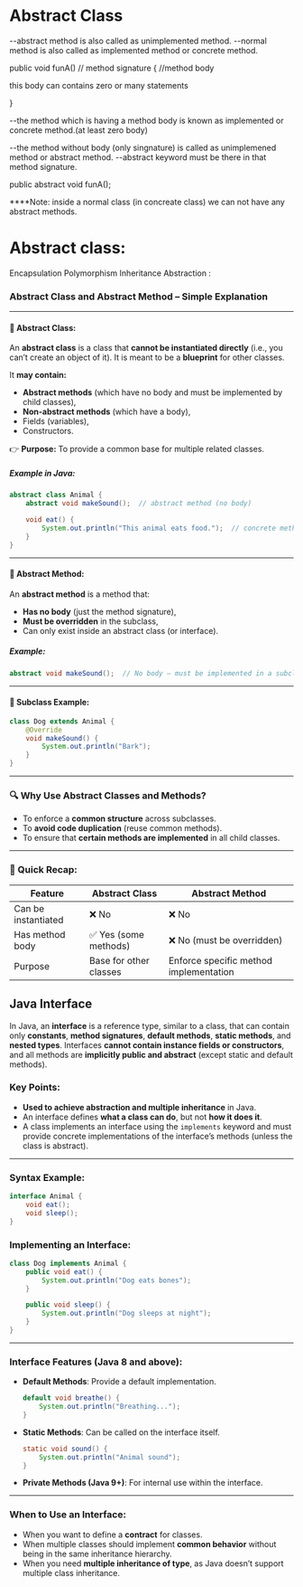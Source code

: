 # Abstract Class

--abstract method is also called as unimplemented method.
--normal method is also called as implemented method or concrete method.

public void funA() // method signature
{ //method body

this body can contains zero or many statements

}


--the method which is having a method body is known as implemented or concrete method.(at least zero body)

--the method without body (only singnature) is called as unimplemened  method or abstract method.
--abstract keyword must be there in that method signature.


public abstract void funA();

****Note: inside a normal class (in concreate class) we can not have any abstract methods.

Abstract class:
===========
Encapsulation
Polymorphism
Inheritance
Abstraction :

### Abstract Class and Abstract Method – Simple Explanation

---

#### 🔹 **Abstract Class:**

An **abstract class** is a class that **cannot be instantiated directly** (i.e., you can’t create an object of it). It is meant to be a **blueprint** for other classes.

It **may contain:**

* **Abstract methods** (which have no body and must be implemented by child classes),
* **Non-abstract methods** (which have a body),
* Fields (variables),
* Constructors.

👉 **Purpose:** To provide a common base for multiple related classes.

##### Example in Java:

```java
abstract class Animal {
    abstract void makeSound();  // abstract method (no body)

    void eat() {
        System.out.println("This animal eats food.");  // concrete method
    }
}
```

---

#### 🔹 **Abstract Method:**

An **abstract method** is a method that:

* **Has no body** (just the method signature),
* **Must be overridden** in the subclass,
* Can only exist inside an abstract class (or interface).

##### Example:

```java
abstract void makeSound();  // No body — must be implemented in a subclass
```

---

#### 🔸 Subclass Example:

```java
class Dog extends Animal {
    @Override
    void makeSound() {
        System.out.println("Bark");
    }
}
```

---

### 🔍 Why Use Abstract Classes and Methods?

* To enforce a **common structure** across subclasses.
* To **avoid code duplication** (reuse common methods).
* To ensure that **certain methods are implemented** in all child classes.

---

### 🧠 Quick Recap:

| Feature             | Abstract Class         | Abstract Method                        |
| ------------------- | ---------------------- | -------------------------------------- |
| Can be instantiated | ❌ No                   | ❌ No                                   |
| Has method body     | ✅ Yes (some methods)   | ❌ No (must be overridden)              |
| Purpose             | Base for other classes | Enforce specific method implementation |

## Java Interface

In Java, an **interface** is a reference type, similar to a class, that can contain only **constants**, **method signatures**, **default methods**, **static methods**, and **nested types**. Interfaces **cannot contain instance fields or constructors**, and all methods are **implicitly public and abstract** (except static and default methods).

### Key Points:

* **Used to achieve abstraction and multiple inheritance** in Java.
* An interface defines **what a class can do**, but not **how it does it**.
* A class implements an interface using the `implements` keyword and must provide concrete implementations of the interface’s methods (unless the class is abstract).

---

### Syntax Example:

```java
interface Animal {
    void eat();
    void sleep();
}
```

### Implementing an Interface:

```java
class Dog implements Animal {
    public void eat() {
        System.out.println("Dog eats bones");
    }

    public void sleep() {
        System.out.println("Dog sleeps at night");
    }
}
```

---

### Interface Features (Java 8 and above):

* **Default Methods**: Provide a default implementation.

  ```java
  default void breathe() {
      System.out.println("Breathing...");
  }
  ```
* **Static Methods**: Can be called on the interface itself.

  ```java
  static void sound() {
      System.out.println("Animal sound");
  }
  ```
* **Private Methods (Java 9+)**: For internal use within the interface.

---

### When to Use an Interface:

* When you want to define a **contract** for classes.
* When multiple classes should implement **common behavior** without being in the same inheritance hierarchy.
* When you need **multiple inheritance of type**, as Java doesn’t support multiple class inheritance.
